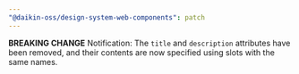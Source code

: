 ```yaml
---
"@daikin-oss/design-system-web-components": patch
---
```


**BREAKING CHANGE** Notification: The `title` and `description` attributes have been removed, and their contents are now specified using slots with the same names.
